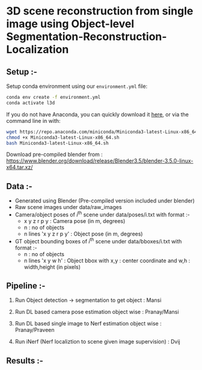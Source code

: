 # 3D scene reconstruction from single image using Object-level Segmentation-Reconstruction-Localization

##  Setup :-

Setup conda environment using our `environment.yml` file:

```bash
conda env create -f environment.yml
conda activate l3d
```

If you do not have Anaconda, you can quickly download it [here](https://docs.conda.io/en/latest/miniconda.html), or via the command line in with:

```bash
wget https://repo.anaconda.com/miniconda/Miniconda3-latest-Linux-x86_64.sh
chmod +x Miniconda3-latest-Linux-x86_64.sh
bash Miniconda3-latest-Linux-x86_64.sh
```

Download pre-compiled blender from : https://www.blender.org/download/release/Blender3.5/blender-3.5.0-linux-x64.tar.xz/

## Data :-

* Generated using Blender (Pre-compiled version included under blender)
* Raw scene images under data/raw_images
* Camera/object poses of $i^\text{th}$ scene under data/poses/i.txt with format :-
    * x y z r p y : Camera pose (in m, degrees)
    * n : no of objects
    * n lines 'x y z r p y' : Object pose (in m, degrees)
* GT object bounding boxes of $i^\text{th}$ scene under data/bboxes/i.txt with format :-
    * n : no of objects
    * n lines 'x y w h' : Object bbox with x,y : center coordinate and w,h : width,height (in pixels)
 
## Pipeline :-

1. Run Object detection -> segmentation to get object : Mansi

2. Run DL based camera pose estimation object wise : Pranay/Mansi

3. Run DL based single image to Nerf estimation object wise : Pranay/Praveen

4. Run iNerf (Nerf localiztion to scene given image supervision) : Dvij

## Results :-
